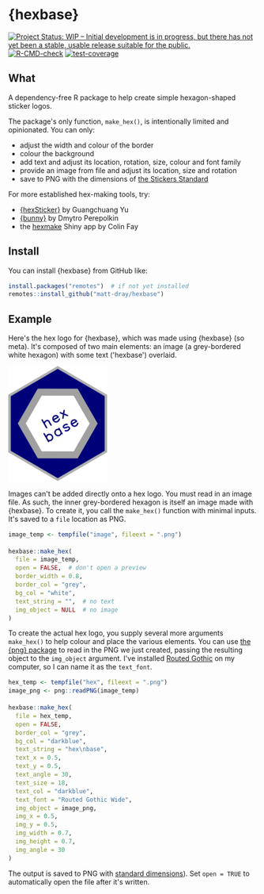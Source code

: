 
# {hexbase}

<!-- badges: start -->
[![Project Status: WIP – Initial development is in progress, but there has not yet been a stable, usable release suitable for the public.](https://www.repostatus.org/badges/latest/wip.svg)](https://www.repostatus.org/#wip)
[![R-CMD-check](https://github.com/matt-dray/hexbase/actions/workflows/R-CMD-check.yaml/badge.svg)](https://github.com/matt-dray/hexbase/actions/workflows/R-CMD-check.yaml)
[![test-coverage](https://github.com/matt-dray/hexbase/actions/workflows/test-coverage.yaml/badge.svg)](https://github.com/matt-dray/hexbase/actions/workflows/test-coverage.yaml)
<!-- badges: end -->

## What

A dependency-free R package to help create simple hexagon-shaped sticker logos.

The package's only function, `make_hex()`, is intentionally limited and opinionated. You can only:

* adjust the width and colour of the border
* colour the background
* add text and adjust its location, rotation, size, colour and font family
* provide an image from file and adjust its location, size and rotation
* save to PNG with the dimensions of [the Stickers Standard](https://sticker.how/#type-hexagon)

For more established hex-making tools, try:

* [{hexSticker}](https://github.com/GuangchuangYu/hexSticker) by Guangchuang Yu
* [{bunny}](https://github.com/dmi3kno/bunny) by Dmytro Perepolkin
* the [hexmake](https://connect.thinkr.fr/hexmake/) Shiny app by Colin Fay

## Install

You can install {hexbase} from GitHub like:

``` r
install.packages("remotes")  # if not yet installed
remotes::install_github("matt-dray/hexbase")
```

## Example

Here's the hex logo for {hexbase}, which was made using {hexbase} (so meta).
It's composed of two main elements: an image (a grey-bordered white hexagon) with some text ('hexbase') overlaid.

<img src="man/figures/hexbase-logo.png" width=200>

Images can't be added directly onto a hex logo. You must read in an image file.
As such, the inner grey-bordered hexagon is itself an image made with {hexbase}.
To create it, you call the `make_hex()` function with minimal inputs. 
It's saved to a `file` location as PNG.

``` r
image_temp <- tempfile("image", fileext = ".png")

hexbase::make_hex(
  file = image_temp,
  open = FALSE,  # don't open a preview
  border_width = 0.8,
  border_col = "grey",
  bg_col = "white",
  text_string = "",  # no text
  img_object = NULL  # no image
)
```

To create the actual hex logo, you supply several more arguments `make_hex()` to help colour and place the various elements.
You can use [the {png} package](https://cran.r-project.org/package=png) to read in the PNG we just created, passing the resulting object to the `img_object` argument.
I've installed [Routed Gothic](https://webonastick.com/fonts/routed-gothic/) on my computer, so I can name it as the `text_font`.

``` r
hex_temp <- tempfile("hex", fileext = ".png")
image_png <- png::readPNG(image_temp)

hexbase::make_hex(
  file = hex_temp,
  open = FALSE,
  border_col = "grey",
  bg_col = "darkblue",
  text_string = "hex\nbase",
  text_x = 0.5,
  text_y = 0.5,
  text_angle = 30,
  text_size = 18,
  text_col = "darkblue",
  text_font = "Routed Gothic Wide",
  img_object = image_png,
  img_x = 0.5,
  img_y = 0.5,
  img_width = 0.7,
  img_height = 0.7,
  img_angle = 30
)
```

The output is saved to PNG with [standard dimensions](https://sticker.how/#type-hexagon)).
Set `open = TRUE` to automatically open the file after it's written.

